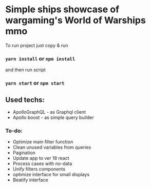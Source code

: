 # Simple ships showcase of wargaming's World of Warships mmo

To run project just copy & run
### `yarn install` or `npm install`
and then run script 
### `yarn start` or `npm start`

## Used techs: 
 - ApolloGraphQL - as Graphql client
 - Apollo boost - as simple query builder

### To-do:
 - Optimize main filter function
 - Clean unused variables from queries
 - Pagination
 - Update app to ver 18 react 
 - Process cases with no-data
 - Unify filters components
 - optimize interface for small displays
 - Beatify interface